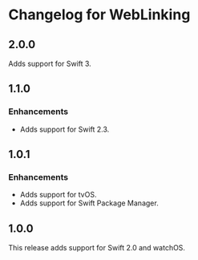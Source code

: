 # Changelog for WebLinking

## 2.0.0

Adds support for Swift 3.

## 1.1.0

### Enhancements

- Adds support for Swift 2.3.

## 1.0.1

### Enhancements

- Adds support for tvOS.
- Adds support for Swift Package Manager.

## 1.0.0

This release adds support for Swift 2.0 and watchOS.
